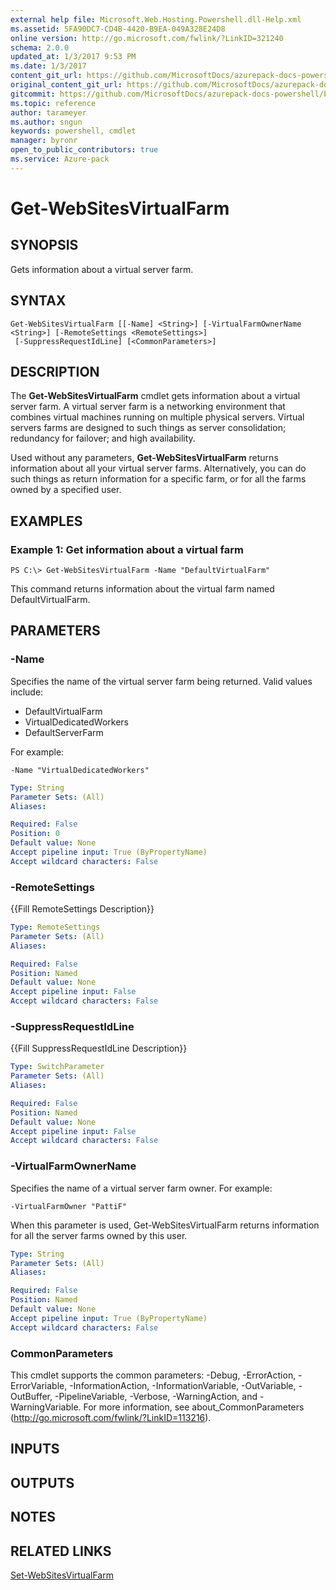 ```yaml
---
external help file: Microsoft.Web.Hosting.Powershell.dll-Help.xml
ms.assetid: 5FA90DC7-CD4B-4420-B9EA-049A328E24D8
online version: http://go.microsoft.com/fwlink/?LinkID=321240
schema: 2.0.0
updated_at: 1/3/2017 9:53 PM
ms.date: 1/3/2017
content_git_url: https://github.com/MicrosoftDocs/azurepack-docs-powershell/blob/live/AzurePack-cmdlets/Websites/v1.0/Get-WebSitesVirtualFarm.md
original_content_git_url: https://github.com/MicrosoftDocs/azurepack-docs-powershell/blob/live/AzurePack-cmdlets/Websites/v1.0/Get-WebSitesVirtualFarm.md
gitcommit: https://github.com/MicrosoftDocs/azurepack-docs-powershell/blob/9b04ebf7a96dfac95b0cdb4f6ad2c39512dc39eb/AzurePack-cmdlets/Websites/v1.0/Get-WebSitesVirtualFarm.md
ms.topic: reference
author: tarameyer
ms.author: sngun
keywords: powershell, cmdlet
manager: byronr
open_to_public_contributors: true
ms.service: Azure-pack
---
```


# Get-WebSitesVirtualFarm

## SYNOPSIS
Gets information about a virtual server farm.

## SYNTAX

```
Get-WebSitesVirtualFarm [[-Name] <String>] [-VirtualFarmOwnerName <String>] [-RemoteSettings <RemoteSettings>]
 [-SuppressRequestIdLine] [<CommonParameters>]
```

## DESCRIPTION
The **Get-WebSitesVirtualFarm** cmdlet gets information about a virtual server farm.
A virtual server farm is a networking environment that combines virtual machines running on multiple physical servers.
Virtual servers farms are designed to such things as server consolidation; redundancy for failover; and high availability.

Used without any parameters, **Get-WebSitesVirtualFarm** returns information about all your virtual server farms.
Alternatively, you can do such things as return information for a specific farm, or for all the farms owned by a specified user.

## EXAMPLES

### Example 1: Get information about a virtual farm
```
PS C:\> Get-WebSitesVirtualFarm -Name "DefaultVirtualFarm"
```

This command returns information about the virtual farm named DefaultVirtualFarm.

## PARAMETERS

### -Name
Specifies the name of the virtual server farm being returned.
Valid values include:

- DefaultVirtualFarm
- VirtualDedicatedWorkers
- DefaultServerFarm

For example:

`-Name "VirtualDedicatedWorkers"`

```yaml
Type: String
Parameter Sets: (All)
Aliases: 

Required: False
Position: 0
Default value: None
Accept pipeline input: True (ByPropertyName)
Accept wildcard characters: False
```

### -RemoteSettings
{{Fill RemoteSettings Description}}

```yaml
Type: RemoteSettings
Parameter Sets: (All)
Aliases: 

Required: False
Position: Named
Default value: None
Accept pipeline input: False
Accept wildcard characters: False
```

### -SuppressRequestIdLine
{{Fill SuppressRequestIdLine Description}}

```yaml
Type: SwitchParameter
Parameter Sets: (All)
Aliases: 

Required: False
Position: Named
Default value: None
Accept pipeline input: False
Accept wildcard characters: False
```

### -VirtualFarmOwnerName
Specifies the name of a virtual server farm owner. 
For example:

`-VirtualFarmOwner "PattiF"`

When this parameter is used, Get-WebSitesVirtualFarm returns information for all the server farms owned by this user.

```yaml
Type: String
Parameter Sets: (All)
Aliases: 

Required: False
Position: Named
Default value: None
Accept pipeline input: True (ByPropertyName)
Accept wildcard characters: False
```

### CommonParameters
This cmdlet supports the common parameters: -Debug, -ErrorAction, -ErrorVariable, -InformationAction, -InformationVariable, -OutVariable, -OutBuffer, -PipelineVariable, -Verbose, -WarningAction, and -WarningVariable. For more information, see about_CommonParameters (http://go.microsoft.com/fwlink/?LinkID=113216).

## INPUTS

## OUTPUTS

## NOTES

## RELATED LINKS

[Set-WebSitesVirtualFarm](xref:Websites/v1.0/Set-WebSitesVirtualFarm.md)


